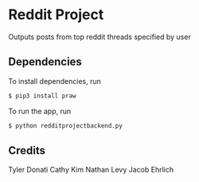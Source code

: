 # Reddit Project

Outputs posts from top reddit threads specified by user

## Dependencies
To install dependencies, run

```bash
$ pip3 install praw
```
To run the app, run

```bash
$ python redditprojectbackend.py
```

## Credits

Tyler Donati
Cathy Kim
Nathan Levy
Jacob Ehrlich
